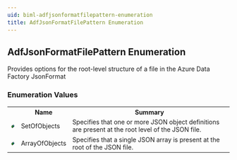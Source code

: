 ```yaml
---
uid: biml-adfjsonformatfilepattern-enumeration
title: AdfJsonFormatFilePattern Enumeration
---
```


## AdfJsonFormatFilePattern Enumeration

<div class="LanguageSummary"><div class ="SummaryItem">Provides options for the root-level structure of a file in the Azure Data Factory JsonFormat</div></div>
<div class="EnumValueGroup">

### Enumeration Values

<table id="EnumValue" class="MemberList"><tbody><tr><th class="MemberTypeIconColumnHeader">&nbsp;</th><th class="MemberNameColumnHeader">Name</th><th class="MemberSummaryColumnHeader">Summary</th></tr><tr class="cd0"><td align="center" class="MemberTypeIcon"><img src="enumValue.png"></img></td><td class="MemberName">SetOfObjects</td><td class="MemberSummary"><div class ="SummaryItem">Specifies that one or more JSON object definitions are present at the root level of the JSON file.</div></td></tr><tr class="cd1"><td align="center" class="MemberTypeIcon"><img src="enumValue.png"></img></td><td class="MemberName">ArrayOfObjects</td><td class="MemberSummary"><div class ="SummaryItem">Specifies that a single JSON array is present at the root of the JSON file.</div></td></tr></tbody></table>
</div>